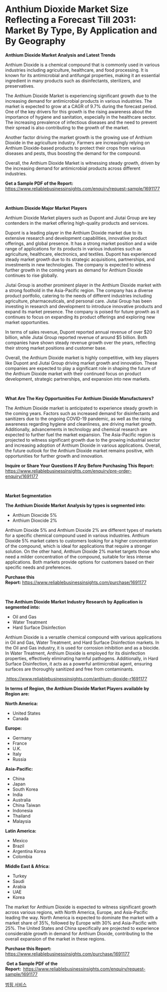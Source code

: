 <p><h1>Anthium Dioxide Market Size Reflecting a Forecast Till 2031: Market By Type, By Application and By Geography</h1></p><p><strong>Anthium Dioxide Market Analysis and Latest Trends</strong></p>
<p><p>Anthium Dioxide is a chemical compound that is commonly used in various industries including agriculture, healthcare, and food processing. It is known for its antimicrobial and antifungal properties, making it an essential ingredient in many products such as disinfectants, sterilizers, and preservatives.</p><p>The Anthium Dioxide Market is experiencing significant growth due to the increasing demand for antimicrobial products in various industries. The market is expected to grow at a CAGR of 9.7% during the forecast period. One of the key drivers for this growth is the rising awareness about the importance of hygiene and sanitation, especially in the healthcare sector. The increasing prevalence of infectious diseases and the need to prevent their spread is also contributing to the growth of the market.</p><p>Another factor driving the market growth is the growing use of Anthium Dioxide in the agriculture industry. Farmers are increasingly relying on Anthium Dioxide-based products to protect their crops from various diseases and pests, thus boosting the demand for the compound.</p><p>Overall, the Anthium Dioxide Market is witnessing steady growth, driven by the increasing demand for antimicrobial products across different industries.</p></p>
<p><strong>Get a Sample PDF of the Report:&nbsp;</strong> <a href="https://www.reliablebusinessinsights.com/enquiry/request-sample/1691177">https://www.reliablebusinessinsights.com/enquiry/request-sample/1691177</a></p>
<p>&nbsp;</p>
<p><strong>Anthium Dioxide Major Market Players</strong></p>
<p><p>Anthium Dioxide Market players such as Dupont and Jiutai Group are key contenders in the market offering high-quality products and services. </p><p>Dupont is a leading player in the Anthium Dioxide market due to its extensive research and development capabilities, innovative product offerings, and global presence. It has a strong market position and a wide range of applications for its products in various industries such as agriculture, healthcare, electronics, and textiles. Dupont has experienced steady market growth due to its strategic acquisitions, partnerships, and investments in new technologies. The company is expected to witness further growth in the coming years as demand for Anthium Dioxide continues to rise globally.</p><p>Jiutai Group is another prominent player in the Anthium Dioxide market with a strong foothold in the Asia-Pacific region. The company has a diverse product portfolio, catering to the needs of different industries including agriculture, pharmaceuticals, and personal care. Jiutai Group has been investing in research and development to introduce innovative products and expand its market presence. The company is poised for future growth as it continues to focus on expanding its product offerings and exploring new market opportunities.</p><p>In terms of sales revenue, Dupont reported annual revenue of over $20 billion, while Jiutai Group reported revenue of around $5 billion. Both companies have shown steady revenue growth over the years, reflecting their strong market positions and customer base.</p><p>Overall, the Anthium Dioxide market is highly competitive, with key players like Dupont and Jiutai Group driving market growth and innovation. These companies are expected to play a significant role in shaping the future of the Anthium Dioxide market with their continued focus on product development, strategic partnerships, and expansion into new markets.</p></p>
<p>&nbsp;</p>
<p><strong>What Are The Key Opportunities For Anthium Dioxide Manufacturers?</strong></p>
<p><p>The Anthium Dioxide market is anticipated to experience steady growth in the coming years. Factors such as increased demand for disinfectants and sanitizers due to the ongoing COVID-19 pandemic, as well as the rising awareness regarding hygiene and cleanliness, are driving market growth. Additionally, advancements in technology and chemical research are expected to further fuel the market expansion. The Asia-Pacific region is projected to witness significant growth due to the growing industrial sector and increasing adoption of Anthium Dioxide in various applications. Overall, the future outlook for the Anthium Dioxide market remains positive, with opportunities for further growth and innovation.</p></p>
<p><strong>Inquire or Share Your Questions If Any Before Purchasing This Report:</strong> <a href="https://www.reliablebusinessinsights.com/enquiry/pre-order-enquiry/1691177">https://www.reliablebusinessinsights.com/enquiry/pre-order-enquiry/1691177</a></p>
<p>&nbsp;</p>
<p><strong>Market Segmentation</strong></p>
<p><strong>The Anthium Dioxide Market Analysis by types is segmented into:</strong></p>
<p><ul><li>Anthium Dioxcide 5%</li><li>Anthium Dioxcide 2%</li></ul></p>
<p><p>Anthium Dioxide 5% and Anthium Dioxide 2% are different types of markets for a specific chemical compound used in various industries. Anthium Dioxide 5% market caters to customers looking for a higher concentration of the compound, which is ideal for applications that require a stronger solution. On the other hand, Anthium Dioxide 2% market targets those who need a milder concentration of the compound, suitable for less intense applications. Both markets provide options for customers based on their specific needs and preferences.</p></p>
<p><strong>Purchase this Report:&nbsp;</strong><a href="https://www.reliablebusinessinsights.com/purchase/1691177">https://www.reliablebusinessinsights.com/purchase/1691177</a></p>
<p>&nbsp;</p>
<p><strong>The Anthium Dioxide Market Industry Research by Application is segmented into:</strong></p>
<p><ul><li>Oil and Gas</li><li>Water Treatment</li><li>Hard Surface Disinfection</li></ul></p>
<p><p>Anthium Dioxide is a versatile chemical compound with various applications in Oil and Gas, Water Treatment, and Hard Surface Disinfection markets. In the Oil and Gas industry, it is used for corrosion inhibition and as a biocide. In Water Treatment, Anthium Dioxide is employed for its disinfection properties, effectively eliminating harmful pathogens. Additionally, in Hard Surface Disinfection, it acts as a powerful antimicrobial agent, ensuring surfaces are thoroughly sanitized and free from contaminants.</p></p>
<p><a href="https://www.reliablebusinessinsights.com/anthium-dioxide-r1691177">&nbsp;https://www.reliablebusinessinsights.com/anthium-dioxide-r1691177</a></p>
<p><strong>In terms of Region, the Anthium Dioxide Market Players available by Region are:</strong></p>
<p>
    <p> <strong> North America: </strong>
        <ul>
            <li>United States</li>
            <li>Canada</li>
        </ul>
        </p> 
    <p> <strong> Europe: </strong>
        <ul>
            <li>Germany</li>
            <li>France</li>
            <li>U.K.</li>
            <li>Italy</li>
            <li>Russia</li>
        </ul>
        </p> 
    <p> <strong> Asia-Pacific: </strong>
        <ul>
            <li>China</li>
            <li>Japan</li>
            <li>South Korea</li>
            <li>India</li>
            <li>Australia</li>
            <li>China Taiwan</li>
            <li>Indonesia</li>
            <li>Thailand</li>
            <li>Malaysia</li>
        </ul>
        </p> 
    <p> <strong> Latin America: </strong>
        <ul>
            <li>Mexico</li>
            <li>Brazil</li>
            <li>Argentina Korea</li>
            <li>Colombia</li>
        </ul>
        </p> 
    <p> <strong> Middle East & Africa: </strong>
        <ul>
            <li>Turkey</li>
            <li>Saudi</li>
            <li>Arabia</li>
            <li>UAE</li>
            <li>Korea</li>
        </ul>
    </p>
    </p>
<p><p>The market for Anthium Dioxide is expected to witness significant growth across various regions, with North America, Europe, and Asia-Pacific leading the way. North America is expected to dominate the market with a market share of 35%, followed by Europe with 30% and Asia-Pacific with 25%. The United States and China specifically are projected to experience considerable growth in demand for Anthium Dioxide, contributing to the overall expansion of the market in these regions.</p></p>
<p><strong>Purchase this Report: </strong><a href="https://www.reliablebusinessinsights.com/purchase/1691177">https://www.reliablebusinessinsights.com/purchase/1691177</a></p>
<p>&nbsp;<strong>Get a Sample PDF of the Report:&nbsp;&nbsp;</strong><a href="https://www.reliablebusinessinsights.com/enquiry/request-sample/1691177">https://www.reliablebusinessinsights.com/enquiry/request-sample/1691177</a></p>
<p><strong></strong></p>
<p><p><a href="https://medium.com/@mathieu.rico66/%EB%B6%80%EB%94%AA-%ED%84%B0%EC%A7%84-%EC%84%9C%EB%B9%84%EC%8A%A4-%EC%8B%9C%EC%9E%A5-%EC%8B%9C%EC%9E%A5-cagr-%EC%8B%9C%EC%9E%A5-%EB%8F%99%ED%96%A5-%EB%B0%8F-%EC%84%B1%EC%9E%A5-%EC%A0%84%EB%9E%B5%EC%97%90-%EB%8C%80%ED%95%9C-%ED%86%B5%EC%B0%B0%EB%A0%A5-b5485b0a44dd">범핑 서비스</a></p></p>